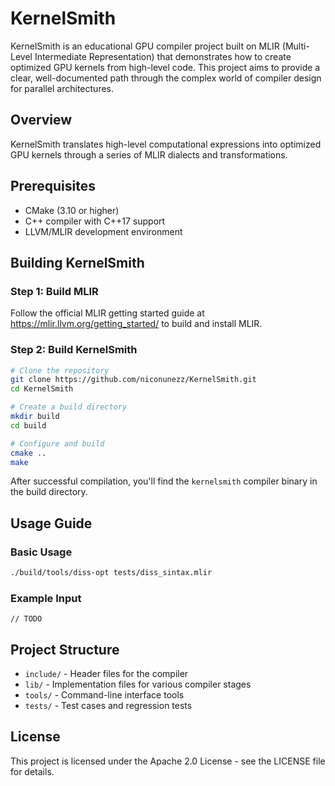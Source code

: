# KernelSmith

KernelSmith is an educational GPU compiler project built on MLIR (Multi-Level Intermediate Representation) that demonstrates how to create optimized GPU kernels from high-level code. This project aims to provide a clear, well-documented path through the complex world of compiler design for parallel architectures.

## Overview

KernelSmith translates high-level computational expressions into optimized GPU kernels through a series of MLIR dialects and transformations.

## Prerequisites

- CMake (3.10 or higher)
- C++ compiler with C++17 support
- LLVM/MLIR development environment

## Building KernelSmith

### Step 1: Build MLIR

Follow the official MLIR getting started guide at https://mlir.llvm.org/getting_started/ to build and install MLIR.

### Step 2: Build KernelSmith

```bash
# Clone the repository
git clone https://github.com/niconunezz/KernelSmith.git
cd KernelSmith

# Create a build directory
mkdir build
cd build

# Configure and build
cmake ..
make
```

After successful compilation, you'll find the `kernelsmith` compiler binary in the build directory.

## Usage Guide

### Basic Usage

```bash
./build/tools/diss-opt tests/diss_sintax.mlir

```

### Example Input

```
// TODO
```


## Project Structure

- `include/` - Header files for the compiler
- `lib/` - Implementation files for various compiler stages
- `tools/` - Command-line interface tools
- `tests/` - Test cases and regression tests

## License
This project is licensed under the Apache 2.0 License - see the LICENSE file for details.